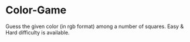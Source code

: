 # Color-Game
Guess the given color (in rgb format) among a number of squares. Easy &amp; Hard difficulty is available.
